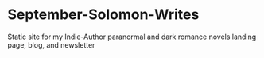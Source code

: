 # September-Solomon-Writes
Static site for my Indie-Author paranormal and dark romance novels landing page, blog, and newsletter
